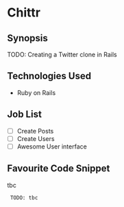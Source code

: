 Chittr
=======================

## Synopsis

TODO: Creating a Twitter clone in Rails


## Technologies Used

- Ruby on Rails


## Job List

- [ ] Create Posts
- [ ]	Create Users
- [ ]	Awesome User interface

## Favourite Code Snippet

tbc
~~~
 TODO: tbc
~~~
